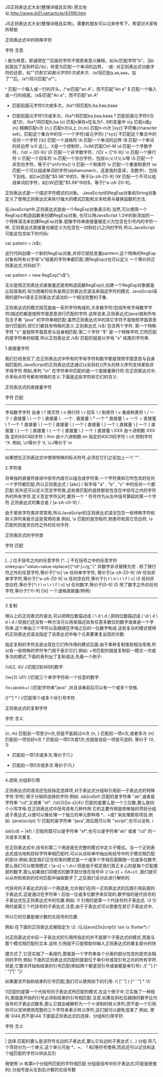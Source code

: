 JS正则表达式大全(整理详细且实用)
原文地址:http://www.jb51.net/article/43190.htm

JS正则表达式大全(整理详细且实用)。需要的朋友可以过来参考下，希望对大家有所帮助

正则表达式中的特殊字符

字符 含意

\ 做为转意，即通常在"\"后面的字符不按原来意义解释，如/b/匹配字符"b"，当b前面加了反斜杆后/\b/，转意为匹配一个单词的边界。 
-或- 
对正则表达式功能字符的还原，如"*"匹配它前面元字符0次或多次，/a*/将匹配a,aa,aaa，加了"\"后，/a\*/将只匹配"a*"。 

^ 匹配一个输入或一行的开头，/^a/匹配"an A"，而不匹配"An a" 
$ 匹配一个输入或一行的结尾，/a$/匹配"An a"，而不匹配"an A" 
* 匹配前面元字符0次或多次，/ba*/将匹配b,ba,baa,baaa 
+ 匹配前面元字符1次或多次，/ba*/将匹配ba,baa,baaa 
? 匹配前面元字符0次或1次，/ba*/将匹配b,ba 
(x) 匹配x保存x在名为$1...$9的变量中 
x|y 匹配x或y 
{n} 精确匹配n次 
{n,} 匹配n次以上 
{n,m} 匹配n-m次 
[xyz] 字符集(character set)，匹配这个集合中的任一一个字符(或元字符) 
[^xyz] 不匹配这个集合中的任何一个字符 
[\b] 匹配一个退格符 
\b 匹配一个单词的边界 
\B 匹配一个单词的非边界 
\cX 这儿，X是一个控制符，/\cM/匹配Ctrl-M 
\d 匹配一个字数字符，/\d/ = /[0-9]/ 
\D 匹配一个非字数字符，/\D/ = /[^0-9]/ 
\n 匹配一个换行符 
\r 匹配一个回车符 
\s 匹配一个空白字符，包括\n,\r,\f,\t,\v等 
\S 匹配一个非空白字符，等于/[^\n\f\r\t\v]/ 
\t 匹配一个制表符 
\v 匹配一个重直制表符 
\w 匹配一个可以组成单词的字符(alphanumeric，这是我的意译，含数字)，包括下划线，如[\w]匹配"$5.98"中的5，等于[a-zA-Z0-9] 
\W 匹配一个不可以组成单词的字符，如[\W]匹配"$5.98"中的$，等于[^a-zA-Z0-9]。



正则表达式是一个描述字符模式的对象。 
JavaScript的RegExp对象和String对象定义了使用正则表达式来执行强大的模式匹配和文本检索与替换函数的方法.

在JavaScript中,正则表达式是由一个RegExp对象表示的.当然,可以使用一个RegExp()构造函数来创建RegExp对象, 
也可以用JavaScript 1.2中的新添加的一个特殊语法来创建RegExp对象.就像字符串直接量被定义为包含在引号内的字符一样, 
正则表达式直接量也被定义为包含在一对斜杠(/)之间的字符.所以,JavaScript可能会包含如下的代码:

var pattern = /s$/;

这行代码创建一个新的RegExp对象,并将它赋给变量parttern.这个特殊的RegExp对象和所有以字母"s"结尾的字符串都匹配.用RegExp()也可以定义
一个等价的正则表达式,代码如下:

var pattern = new RegExp("s$");

无论是用正则表达式直接量还是用构造函数RegExp(),创建一个RegExp对象都是比较容易的.较为困难的任务是用正则表达式语法来描述字符的模式. 
JavaScript采用的是Perl语言正则表达式语法的一个相当完整的子集.

正则表达式的模式规范是由一系列字符构成的.大多数字符(包括所有字母数字字符)描述的都是按照字面意思进行匹配的字符.这样说来,正则表达式/java/就和所有包含子串 "java" 的字符串相匹配.虽然正则表达式中的其它字符不是按照字面意思进行匹配的,但它们都具有特殊的意义.正则表达式 /s$/ 包含两个字符. 第一个特殊字符 "s" 是按照字面意思与自身相匹配.第二个字符 "$" 是一个特殊字符,它所匹配的是字符串的结尾.所以正则表达式 /s$/ 匹配的就是以字母 "s" 结尾的字符串.

1.直接量字符

我们已经发现了,在正则表达式中所有的字母字符和数字都是按照字面意思与自身相匹配的.JavaScript的正则表达式还通过以反斜杠(\)开头的转义序列支持某些非字母字符.例如,序列 "\n" 在字符串中匹配的是一个直接量换行符.在正则表达式中,许多标点符号都有特殊的含义.下面是这些字符和它们的含义:

正则表达式的直接量字符

字符 匹配 
________________________________

字母数字字符 自身 
\ f 换页符 
\ n 换行符 
\ r 回车 
\ t 制表符 
\ v 垂直制表符 
\ / 一个 / 直接量 
\ \ 一个 \ 直接量 
\ . 一个 . 直接量 
\ * 一个 * 直接量 
\ + 一个 + 直接量 
\ ? 一个 ? 直接量 
\ | 一个 | 直接量 
\ ( 一个 ( 直接量 
\ ) 一个 ) 直接量 
\ [ 一个 [ 直接量 
\ ] 一个 ] 直接量 
\ { 一个 { 直接量 
\ } 一个 } 直接量 
\ XXX 由十进制数 XXX 指 定的ASCII码字符 
\ Xnn 由十六进制数 nn 指定的ASCII码字符 
\ cX 控制字符^X. 例如, \cI等价于 \t, \cJ等价于 \n

___________________________________________________

如果想在正则表达式中使用特殊的标点符号,必须在它们之前加上一个 "\" .

2.字符类

将单独的直接符放进中括号内就可以组合成字符类.一个字符类和它所包含的任何一个字符都匹配,所以正则表达式 / [abc] / 和字母 "a" , "b" , "c" 中的任何一个都匹配.另外还可以定义否定字符类,这些类匹配的是除那些包含在中括号之内的字符外的所有字符.定义否定字符尖时,要将一个 ^ 符号作为从左中括号算起的第一个字符.正则表达式的集合是 / [a-zA-z0-9] / .

由于某些字符类非常常用,所以JavaScript的正则表达式语法包含一些特殊字符和转义序列来表示这些常用的类.例如, \s 匹配的是空格符,制表符和其它空白符, \s 匹配的则是空白符之外的任何字符.

正则表灰式的字符类

字符 匹配 
____________________________________________________

[...] 位于括号之内的任意字符 
[^...] 不在括号之中的任意字符     onkeyup="value=value.replace(/[^\d^\.]+/g,'')"    非数字非点替换为空
. 除了换行符之外的任意字符,等价于[^\n] 
\w 任何单字字符, 等价于[a-zA-Z0-9] 
\W 任何非单字字符,等价于[^a-zA-Z0-9] 
\s 任何空白符,等价于[\ t \ n \ r \ f \ v] 
\S 任何非空白符,等价于[^\ t \ n \ r \ f \ v] 
\d 任何数字,等价于[0-9] 
\D 除了数字之外的任何字符,等价于[^0-9] 
[\b] 一个退格直接量(特例) 
________________________________________________________________

3.复制

用以上的正则表式的语法,可以把两位数描述成 / \ d \ d /,把四位数描述成 / \d \ d \ d \ d /.但我们还没有一种方法可以用来描述具有任意多数位的数字或者是一个字符串.这个串由三个字符以及跟随在字母之后的一位数字构成.这些复杂的模式使用的正则表达式语法指定了该表达式中每个元素要重复出现的次数.

指定复制的字符总是出现在它们所作用的模式后面.由于某种复制类型相当常用.所以有一些特殊的字符专门用于表示它们.例如: +号匹配的就是复制前一模式一次或多次的模式.下面的表列出了复制语法.先看一个例子:

/\d{2, 4}/ //匹配2到4间的数字.

/\w{3} \d?/ //匹配三个单字字符和一个任意的数字.

/\s+java\s+/ //匹配字符串"java" ,并且该串前后可以有一个或多个空格.

/[^"] * / //匹配零个或多个非引号字符.


正则表达式的复制字符

字符 含义 
__________________________________________________________________

{n, m} 匹配前一项至少n次,但是不能超过m次 
{n, } 匹配前一项n次,或者多次 
{n} 匹配前一项恰好n次 
? 匹配前一项0次或1次,也就是说前一项是可选的. 等价于 {0, 1} 
+ 匹配前一项1次或多次,等价于{1,} 
* 匹配前一项0次或多次.等价于{0,} 
___________________________________________________________________


4.选择,分组和引用

正则表达式的语法还包括指定选择项,对子表达式分组和引用前一子表达式的特殊字符.字符| 用于分隔供选择的字符.例如: /ab|cd|ef/ 匹配的是字符串 "ab",或者是字符串 "cd",又或者 "ef". /\d{3}|[a-z]{4}/ 匹配的是要么是一个三位数,要么是四个小写字母.在正则表达式中括号具有几种作用.它的主要作用是把单独的项目分组成子表达式,以便可以像处理一个独立的单元那种用 *、+或? 来处理那些项目.例如: /java(script) ?/ 匹配的是字符串 "java",其后既可以有 "script",也可以没有. /

(ab|cd) + |ef) / 匹配的既可以是字符串 "ef",也可以是字符串"ab" 或者 "cd" 的一次或多次重复.

在正则表达式中,括号的第二个用途是在完整的模式中定义子模式。当一个正则表达式成功地和目标字符串相匹配时,可以从目标串中抽出和括号中的子模式相匹配的部分.例如,假定我们正在检索的模式是一个或多个字母后面跟随一位或多位数字,那么我们可以使用模式 / [a-z] + \ d+/.但是由于假定我们真正关心的是每个匹配尾部的数字,那么如果我们将模式的数字部分放在括号中 (/ [a-z] + (\d+)/) ,我们就可以从所检索到的任何匹配中抽取数字了,之后我们会对此进行解析的.

代括号的子表达式的另一个用途是,允许我们在同一正则表达式的后面引用前面的子表达式.这是通过在字符串 \ 后加一位或多位数字来实现的.数字指的是代括号的子表达式在正则表达式中的位置.例如: \1 引用的是第一个代括号的子表达式. \3 引用的是第三个代括号的子表达式.注意,由于子表达式可以嵌套在其它子表达式中,

所以它的位置是被计数的左括号的位置.

例如:在下面的正则表达式被指定为 \2: 
/([Jj]ava([Ss]cript)) \sis \s (fun\w*) /


对正则表达式中前一子表达式的引用所指定的并不是那个子表达式的模式,而是与那个模式相匹配的文本.这样,引用就不只是帮助你输入正则表达式的重复部分的快

捷方式了,它还实施了一条规约,那就是一个字符串各个分离的部分包含的是完全相同的字符.例如:下面的正则表达式匹配的就是位于单引号或双引号之内的所有字符.但是,它要求开始和结束的引号匹配(例如两个都是双引号或者都是单引号): 
/[' "] [^ ' "]*[' "]/


如果要求开始和结束的引号匹配,我们可以使用如下的引用: 
/( [' "] ) [^ ' "] * \1/


\1匹配的是第一个代括号的子表达式所匹配的模式.在这个例子中,它实施了一种规约,那就是开始的引号必须和结束的引号相匹配.注意,如果反斜杠后跟随的数字比代括号的子表达式数多,那么它就会被解析为一个十进制的转义序列,而不是一个引用.你可以坚持使用完整的三个字符来表示转义序列,这们就可以避免混淆了.例如, 使用 \044,而不是\44.下面是正则表达式的选择、分组和引用字符:

字符 含义 
____________________________________________________________________

| 选择.匹配的要么是该符号左边的子表达式,要么它右边的子表达式 
(...) 分组.将几个项目分为一个单元.这个单元可由 *、+、？和|等符号使用,而且还可以记住和这个组匹配的字符以供此后引

用使用 
\n 和第n个分组所匹配的字符相匹配.分组是括号中的子表达式(可能是嵌套的).分组号是从左到右计数的左括号数 